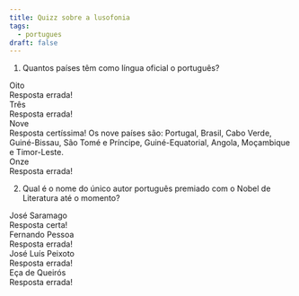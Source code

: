 ```yaml
---
title: Quizz sobre a lusofonia
tags:
  - portugues
draft: false
---
```

1. Quantos países têm como língua oficial o português?

<e-card color="1">
  <div>Oito</div>
  <div>
Resposta errada!
  </div>
</e-card>

<e-card color="2">
  <div>Três</div>
  <div>
Resposta errada!
  </div>
</e-card>

<e-card color="3">
  <div>Nove</div>
<div>
Resposta certíssima!
Os nove países são: Portugal, Brasil, Cabo Verde, Guiné-Bissau, São Tomé e Príncipe, Guiné-Equatorial, Angola, Moçambique e Timor-Leste.
</div>
</e-card>

<e-card color="4">
  <div>Onze</div>
  <div>
Resposta errada!
  </div>
</e-card>

2. Qual é o nome do único autor português premiado com o Nobel de Literatura até o momento?

<e-card color="5">
  <div>José Saramago</div>
  <div>
Resposta certa!
  </div>
</e-card>

<e-card color="6">
  <div>Fernando Pessoa</div>
  <div>
Resposta errada!
  </div>
</e-card>

<e-card color="7">
  <div>José Luís Peixoto</div>
<div>
Resposta errada!
</div>
</e-card>

<e-card color="8">
  <div>Eça de Queirós</div>
  <div>
Resposta errada!
  </div>
</e-card>